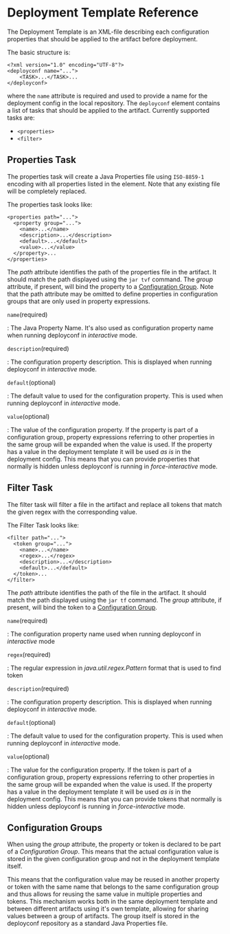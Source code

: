 # Deployment Template Reference

The Deployment Template is an XML-file describing each configuration properties that should be applied to the artifact
before deployment. 

The basic structure is:

```
<?xml version="1.0" encoding="UTF-8"?>
<deployconf name="...">
	<TASK>...</TASK>...
</deployconf>
```

where the `name` attribute is required and used to provide a name for the deployment config in the local
repository. The `deployconf` element contains a list of tasks that should be applied to the artifact. Currently
supported tasks are:

* `<properties>`
* `<filter>`

## Properties Task

The properties task will create a Java Properties file using `ISO-8859-1` encoding with all properties listed in the
element. Note that any existing file will be completely replaced.

The properties task looks like:

```
<properties path="...">
  <property group="...">
    <name>...</name>
    <description>...</description>
    <default>...</default>
    <value>...</value>
  </property>...
</properties>
```

The *path* attribute identifies the path of the properties file in the artifact. It should match the path displayed
using the `jar tvf` command. The *group* attribute, if present, will bind the property to a
[Configuration Group](#Configuration_Groups). Note that the path attribute may be omitted to define properties in configuration groups that are only used in property expressions.

`name`(required)

: The Java Property Name. It's also used as configuration property name when running deployconf in *interactive* mode.

`description`(required)

: The configuration property description. This is displayed when running deployconf in *interactive* mode.

`default`(optional)

: The default value to used for the configuration property. This is used when running deployconf in *interactive* mode.

`value`(optional)

: The value of the configuration property. If the property is part of a configuration group, property expressions
referring to other properties in the same group will be expanded when the value is used. If the property has a value in
the deployment template it will be used *as is* in the deployment config. This means that you can provide properties
that normally is hidden unless deployconf is running in *force-interactive* mode.

## Filter Task

The filter task will filter a file in the artifact and replace all tokens that match the given regex with the
corresponding value.

The Filter Task looks like:

```
<filter path="...">
  <token group="...">
    <name>...</name>
    <regex>...</regex>
    <description>...</description>
    <default>...</default>
  </token>...
</filter>
```
  
The *path* attribute identifies the path of the file in the artifact. It should match the path displayed using the `jar
tf` command. The *group* attribute, if present, will bind the token to a
[Configuration Group](#Configuration_Groups).

`name`(required)

: The configuration property name used when running deployconf in *interactive* mode

`regex`(required)

:  The regular expression in *java.util.regex.Pattern* format that is used to find token

`description`(required)

: The configuration property description. This is displayed when running deployconf in *interactive* mode.

`default`(optional)

: The default value to used for the configuration  property. This is used when running deployconf in *interactive* mode.

`value`(optional)

: The value for the configuration property. If the token is part of a configuration group, property expressions
referring to other properties in the same group will be expanded when the value is used. If the property has a value in
the deployment template it will be used *as is* in the deployment config. This means that you can provide tokens
that normally is hidden unless deployconf is running in *force-interactive* mode.

## Configuration Groups

When using the *group* attribute, the property or token is declared to be part of a *Configuration Group*. This means
that the actual configuration value is stored in the given configuration group and not in the deployment template
itself.

This means that the configuration value may be reused in another property or token with the same name that belongs to
the same configuration group and thus allows for reusing the same value in multiple properties and tokens. This
mechanism works both in the same deployment template and between different artifacts using it's own template, allowing
for sharing values between a group of artifacts. The group itself is stored in the deployconf repository as a
standard Java Properties file.
